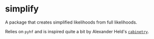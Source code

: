 # simplify

A package that creates simplified likelihoods from full likelihoods.

Relies on `pyhf` and is inspired quite a bit by Alexander Held's [`cabinetry`](https://github.com/alexander-held/cabinetry/blob/master/src/cabinetry/fit.py).
